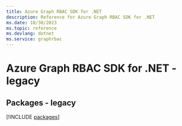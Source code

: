 ```yaml
---
title: Azure Graph RBAC SDK for .NET
description: Reference for Azure Graph RBAC SDK for .NET
ms.date: 10/30/2023
ms.topic: reference
ms.devlang: dotnet
ms.service: graphrbac
---
```

# Azure Graph RBAC SDK for .NET - legacy
## Packages - legacy
[!INCLUDE [packages](graph-rbac-index.md)]